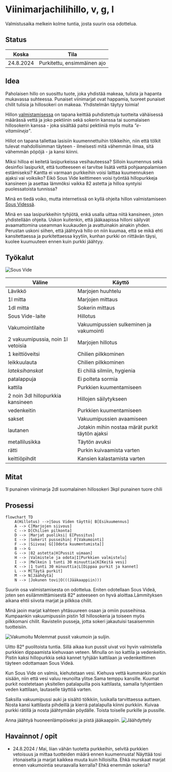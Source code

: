 # Viinimarjachilihillo, v, g, l

Valmistusaika melkein kolme tuntia, josta suurin osa odottelua.

## Status

| Koska | Tila |
| -----|-------|
| 24.8.2024 | Purkitettu, ensimmäinen ajo |

## Idea

Paholaisen hillo on suosittu tuote, joka yhdistää makeaa, tulista ja hapanta mukavassa suhteessa. Punaiset viinimarjat ovat happamia, tuoreet punaiset chilit tulisia ja hillosokeri on makeaa. Yhdistelmän täytyy toimia!

Hillon [valmistamisessa](https://www.martat.fi/reseptit/hillo-pehmeakuorisista-marjoista/) on tapana keittää puhdistettuja tuotteita vähäisessä määrässä vettä ja joko pektiinin sekä sokerin kanssa tai suomalaisen hillosokerin kanssa - joka sisältää paitsi pektiiniä myös muita *"e-vitamiineja"*. 

Hillot on tapana tallettaa lasisiin kuumennettuihin tölkkeihin, niin että tölkit tulevat mahdollisimman täyteen - ilmeisesti mitä vähemmän ilmaa, sitä vähemmän pöpöjä - ja kansi kiinni. 

Miksi hilloa ei keitetä lasipurkeissa vesihauteessa? Silloin kuumennus sekä desinfioi lasipurkit, että tuotteeseen ei tarvitse lisätä vettä pohjaanpalamisen estämiseksi? Kantta ei varmaan purkkeihin voisi laittaa kuumennuksen ajaksi vai voiksiko? Eikö Sous Vide keittimeen voisi työntää hillopurkkeja kansineen ja asettaa lämmöksi vaikka 82 astetta ja hilloa syntyisi puolessatoista tunnissa?

Minä en tiedä voiko, mutta internetissä on kyllä ohjeita hillon valmistamiseen [Sous Videssä](https://recipes.anovaculinary.com/recipe/sous-vide-strawberry-rhubarb-jam). 

Minä en saa lasipurkkeihin tyhjiötä, enkä usalla uittaa niitä kansineen, joten yhdistellään ohjeita. Uskon kuitenkin, että jääkaapissa hilloni säilyvät avaamattomina useamman kuukauden ja avattuinakin ainakin yhden. Perustan uskoni siihen, että jäähtyvä hillo on niin kuumaa, että se mikä ehti kansitettaessa ja purkitettaessa kyytiin, kunhan purkki on riittävän täysi, kuolee kuumuuteen ennen kuin purkki jäähtyy.

## Työkalut

![Sous Vide](/Kuvat/Laitteet/SousVide.jpg)

| Väline | Käyttö |
|--------|--------|
| Lävikkö | Marjojen huuhtelu |
| 1l mitta | Marjojen mittaus |
| 1dl mitta | Sokerin mittaus |
| Sous Vide-laite | Hillotus |
| Vakumointilaite | Vakuumipussien sulkeminen ja vakumointi |
| 2 vakuumipussia, noin 1l vetoisia | Marjojen hillotus |
| 1 keittiöveitsi | Chilien pilkkominen |
| leikkuulauta | Chilien pilkkominen |
| _lateksihanskat_ | Ei chiliä silmiin, hygienia |
| patalappuja | Ei polteta sormia |
| kattila | Purkkien kuumentamiseen |
| 2 noin 3dl hillopurkkia kansineen | Hillojen säilytykseen |
| vedenkeitin | Purkkien kuumentamiseen |
| sakset | Vakuumipussien avaamiseen |
| lautanen | Jotakin mihin nostaa märät purkit täytön ajaksi |
| metallilusikka | Täytön avuksi |
| rätti | Purkin kuivaamista varten |
| keittiöpihdit | Kansien kalastamista varten |

## Mitat

1l punainen viinimarja
2dl suomalainen hillosokeri
3kpl punainen tuore chili

## Prosessi

```mermaid
flowchart TD
    A(Hillotus) -->|Sous Viden täyttö| B[Esikuumennus]
    A --> C[Marjojen siivous]
    C --> D[Chilien pilkonta]
    D --> |Marjat puoliksi| E[Pussitus]
    E --> |Sokerit pusseihin| F[Vakumointi]
    F --> |Siivoa| G[[Odota kuumentumista]]
    B --> G
    G --> |82 astetta|H[Pussit uimaan]
    H --> |Valmistele ja odota|I[Purkkien valmistelu]
    I --> |Melkein 1 tunti 30 minuuttia|K[Keitä vesi]
    K --> |1 tunti 30 minuuttia|L[Dippaa purkit ja kannet]
    L --> M[Täytä purkit]
    M --> N[Jäähdytä]
    N --> |Jokunen tovi|O(((Jääkaappiin)))
```
Suurin osa valmistamisesta on odottelua. Eniten odotellaan Sous Videä, joten sen esilämmittämisestä 82&deg; asteeseen on hyvä aloittaa.Lämmityksen aikana ehtii siivota marjat ja pilkkoa chilit. 

Minä jaoin marjat kahteen yhtäsuureen osaan ja omiin pusseihinsa. Kumpaankin vakuumipussiin pistin 1dl hillosokeria ja toiseen myös pilkkomani chilit. Ravistelin pusseja, jotta sokeri jakautuisi tasaisemmin tuotteisiin.

![Vakumoitu](/Kuvat/Vaiheet/VakumoituChiliPunaviinimarja.jpg)
Molemmat pussit vakumoin ja suljin.

Uitto 82&deg; puolitoista tuntia. Sillä aikaa kun pussit uivat voi hyvin valmistella purkkien dippaamista kiehuvaan veteen. Minulla on iso kattila ja vedenkeitin. Pistin kaksi hillopurkkia  sekä kannet tyhjään kattilaan ja vedenkeittimen täyteen odottamaan Sous Videä. 

Kun Sous Vide on valmis, kiehutetaan vesi. Kiehuva vettä kummankin purkin sisään, niin että vesi valuu reunoilta ylitse.Sama temppu kansille. Kuumat purkit nostetetaan yksitellen patalapuilla pois kattilasta, samalla tyhjentäen veden kattilaan, lautaselle täyttöä varten.

Saksilla vakuumipussi auki ja sisältö tölkkiin, lusikalla tarvittaessa auttaen. Nosta kansi kattilasta pihdeillä ja kierrä patalapulla kiinni purkkiin. Kuivaa purkki rätillä ja nosta jäähtymään pöydälle. Toista toiselle purkille ja pussille.

Anna jäähtyä huoneenlämpöiseksi ja pistä jääkaappiin.
![Jäähdyttely](/Kuvat/Vaiheet/VakumoituChiliPunaviinimarja.jpg)

## Havainnot / opit

- 24.8.2024 / Mai, liian vähän tuotetta purkkeihin, selvitä purkkien vetoisuus ja mittaa tuotteiden määrä ennen kuumennusta! Näyttää tosi irtonaiselta ja marjat kaikkea muuta kuin hilloisilta. Ehkä murskaat marjat ennen vakumointia seuraavalla kerralla? Ehkä enemmän sokeria? 
